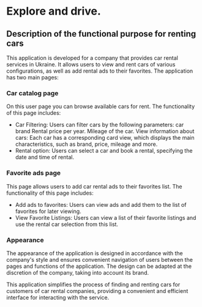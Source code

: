 # Explore and drive.

## Description of the functional purpose for renting cars

This application is developed for a company that provides car rental services in
Ukraine. It allows users to view and rent cars of various configurations, as
well as add rental ads to their favorites. The application has two main pages:

### Car catalog page

On this user page you can browse available cars for rent. The functionality of
this page includes:

- Car Filtering: Users can filter cars by the following parameters: car brand
  Rental price per year. Mileage of the car. View information about cars: Each
  car has a corresponding card view, which displays the main characteristics,
  such as brand, price, mileage and more.
- Rental option: Users can select a car and book a rental, specifying the date
  and time of rental.

### Favorite ads page

This page allows users to add car rental ads to their favorites list. The
functionality of this page includes:

- Add ads to favorites: Users can view ads and add them to the list of favorites
  for later viewing.
- View Favorite Listings: Users can view a list of their favorite listings and
  use the rental car selection from this list.

### Appearance

The appearance of the application is designed in accordance with the company's
style and ensures convenient navigation of users between the pages and functions
of the application. The design can be adapted at the discretion of the company,
taking into account its brand.

This application simplifies the process of finding and renting cars for
customers of car rental companies, providing a convenient and efficient
interface for interacting with the service.
